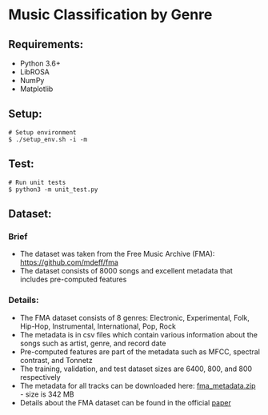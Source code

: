 # Music Classification by Genre


## Requirements:
* Python 3.6+
* LibROSA
* NumPy
* Matplotlib

## Setup:
```
# Setup environment
$ ./setup_env.sh -i -m
```

## Test:
```
# Run unit tests
$ python3 -m unit_test.py
```

## Dataset:
### Brief
* The dataset was taken from the Free Music Archive (FMA): https://github.com/mdeff/fma
* The dataset consists of 8000 songs and excellent metadata that includes pre-computed features

### Details:
* The FMA dataset consists of 8 genres: Electronic, Experimental, Folk, Hip-Hop, Instrumental, International, Pop, Rock
* The metadata is in csv files which contain various information about the songs such as artist, genre, and record date
* Pre-computed features are part of the metadata such as MFCC, spectral contrast, and Tonnetz
* The training, validation, and test dataset sizes are 6400, 800, and 800 respectively 
* The metadata for all tracks can be downloaded here: [fma_metadata.zip](https://os.unil.cloud.switch.ch/fma/fma_metadata.zip) - size is 342 MB
* Details about the FMA dataset can be found in the official [paper](https://arxiv.org/pdf/1612.01840.pdf)


